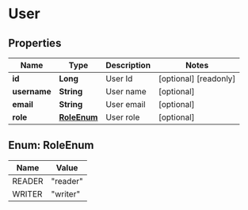 

# User

## Properties

Name | Type | Description | Notes
------------ | ------------- | ------------- | -------------
**id** | **Long** | User Id |  [optional] [readonly]
**username** | **String** | User name |  [optional]
**email** | **String** | User email |  [optional]
**role** | [**RoleEnum**](#RoleEnum) | User role |  [optional]



## Enum: RoleEnum

Name | Value
---- | -----
READER | &quot;reader&quot;
WRITER | &quot;writer&quot;



